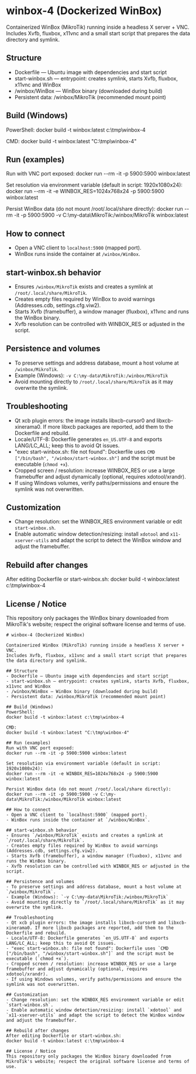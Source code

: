 # winbox-4 (Dockerized WinBox)

Containerized WinBox (MikroTik) running inside a headless X server + VNC.  
Includes Xvfb, fluxbox, x11vnc and a small start script that prepares the data directory and symlink.

## Structure
- Dockerfile — Ubuntu image with dependencies and start script
- start-winbox.sh — entrypoint: creates symlink, starts Xvfb, fluxbox, x11vnc and WinBox
- /winbox/WinBox — WinBox binary (downloaded during build)
- Persistent data: /winbox/MikroTik (recommended mount point)

## Build (Windows)
PowerShell:
docker build -t winbox:latest c:\tmp\winbox-4

CMD:
docker build -t winbox:latest "C:\tmp\winbox-4"

## Run (examples)
Run with VNC port exposed:
docker run --rm -it -p 5900:5900 winbox:latest

Set resolution via environment variable (default in script: 1920x1080x24):
docker run --rm -it -e WINBOX_RES=1024x768x24 -p 5900:5900 winbox:latest

Persist WinBox data (do not mount /root/.local/share directly):
docker run --rm -it -p 5900:5900 -v C:\my-data\MikroTik:/winbox/MikroTik winbox:latest

## How to connect
- Open a VNC client to `localhost:5900` (mapped port).
- WinBox runs inside the container at `/winbox/WinBox`.

## start-winbox.sh behavior
- Ensures `/winbox/MikroTik` exists and creates a symlink at `/root/.local/share/MikroTik`.
- Creates empty files required by WinBox to avoid warnings (Addresses.cdb, settings.cfg.viw2).
- Starts Xvfb (framebuffer), a window manager (fluxbox), x11vnc and runs the WinBox binary.
- Xvfb resolution can be controlled with WINBOX_RES or adjusted in the script.

## Persistence and volumes
- To preserve settings and address database, mount a host volume at `/winbox/MikroTik`.
- Example (Windows): `-v C:\my-data\MikroTik:/winbox/MikroTik`
- Avoid mounting directly to `/root/.local/share/MikroTik` as it may overwrite the symlink.

## Troubleshooting
- Qt xcb plugin errors: the image installs libxcb-cursor0 and libxcb-xinerama0. If more libxcb packages are reported, add them to the Dockerfile and rebuild.
- Locale/UTF-8: Dockerfile generates `en_US.UTF-8` and exports LANG/LC_ALL; keep this to avoid Qt issues.
- "exec start-winbox.sh: file not found": Dockerfile uses `CMD ["/bin/bash", "/winbox/start-winbox.sh"]` and the script must be executable (`chmod +x`).
- Cropped screen / resolution: increase WINBOX_RES or use a large framebuffer and adjust dynamically (optional, requires xdotool/xrandr).
- If using Windows volumes, verify paths/permissions and ensure the symlink was not overwritten.

## Customization
- Change resolution: set the WINBOX_RES environment variable or edit `start-winbox.sh`.
- Enable automatic window detection/resizing: install `xdotool` and `x11-xserver-utils` and adapt the script to detect the WinBox window and adjust the framebuffer.

## Rebuild after changes
After editing Dockerfile or start-winbox.sh:
docker build -t winbox:latest c:\tmp\winbox-4

## License / Notice
This repository only packages the WinBox binary downloaded from MikroTik's website; respect the original software license and terms of use.
```// filepath: c:\tmp\winbox-4\README.md
# winbox-4 (Dockerized WinBox)

Containerized WinBox (MikroTik) running inside a headless X server + VNC.  
Includes Xvfb, fluxbox, x11vnc and a small start script that prepares the data directory and symlink.

## Structure
- Dockerfile — Ubuntu image with dependencies and start script
- start-winbox.sh — entrypoint: creates symlink, starts Xvfb, fluxbox, x11vnc and WinBox
- /winbox/WinBox — WinBox binary (downloaded during build)
- Persistent data: /winbox/MikroTik (recommended mount point)

## Build (Windows)
PowerShell:
docker build -t winbox:latest c:\tmp\winbox-4

CMD:
docker build -t winbox:latest "C:\tmp\winbox-4"

## Run (examples)
Run with VNC port exposed:
docker run --rm -it -p 5900:5900 winbox:latest

Set resolution via environment variable (default in script: 1920x1080x24):
docker run --rm -it -e WINBOX_RES=1024x768x24 -p 5900:5900 winbox:latest

Persist WinBox data (do not mount /root/.local/share directly):
docker run --rm -it -p 5900:5900 -v C:\my-data\MikroTik:/winbox/MikroTik winbox:latest

## How to connect
- Open a VNC client to `localhost:5900` (mapped port).
- WinBox runs inside the container at `/winbox/WinBox`.

## start-winbox.sh behavior
- Ensures `/winbox/MikroTik` exists and creates a symlink at `/root/.local/share/MikroTik`.
- Creates empty files required by WinBox to avoid warnings (Addresses.cdb, settings.cfg.viw2).
- Starts Xvfb (framebuffer), a window manager (fluxbox), x11vnc and runs the WinBox binary.
- Xvfb resolution can be controlled with WINBOX_RES or adjusted in the script.

## Persistence and volumes
- To preserve settings and address database, mount a host volume at `/winbox/MikroTik`.
- Example (Windows): `-v C:\my-data\MikroTik:/winbox/MikroTik`
- Avoid mounting directly to `/root/.local/share/MikroTik` as it may overwrite the symlink.

## Troubleshooting
- Qt xcb plugin errors: the image installs libxcb-cursor0 and libxcb-xinerama0. If more libxcb packages are reported, add them to the Dockerfile and rebuild.
- Locale/UTF-8: Dockerfile generates `en_US.UTF-8` and exports LANG/LC_ALL; keep this to avoid Qt issues.
- "exec start-winbox.sh: file not found": Dockerfile uses `CMD ["/bin/bash", "/winbox/start-winbox.sh"]` and the script must be executable (`chmod +x`).
- Cropped screen / resolution: increase WINBOX_RES or use a large framebuffer and adjust dynamically (optional, requires xdotool/xrandr).
- If using Windows volumes, verify paths/permissions and ensure the symlink was not overwritten.

## Customization
- Change resolution: set the WINBOX_RES environment variable or edit `start-winbox.sh`.
- Enable automatic window detection/resizing: install `xdotool` and `x11-xserver-utils` and adapt the script to detect the WinBox window and adjust the framebuffer.

## Rebuild after changes
After editing Dockerfile or start-winbox.sh:
docker build -t winbox:latest c:\tmp\winbox-4

## License / Notice
This repository only packages the WinBox binary downloaded from MikroTik's website; respect the original software license and terms of use.
